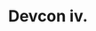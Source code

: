 ﻿---
number: 4
title: Devcon iv.
description: "Devcon iv brought Ethereum's ecosystem and family back to Europe with a 2018 event at the Prague Convention Center in the Czech Republic (Czechia). With 3,000 strong in attendance, Devcon iv was filled with talks, experiences, teams from a matured application ecosystem, and more enterprise support than ever before. The week's expansive content, which was featured across on 5+ stages, can be found here."
location: "Prague, Czech Republic"
startDate: 2018-10-30
endDate: 2018-11-02
image: ../../../static/assets/uploads/editions/devcon4.png
urls:
  - title: Playlist
    url: /archive/playlists/devcon-4/
---
